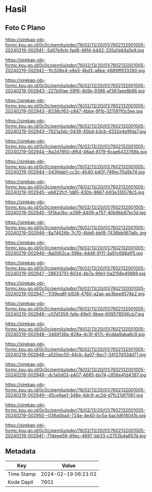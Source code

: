 # Hasil

## Foto C Plano

https://sirekap-obj-formc.kpu.go.id/0c0c/pemilu/pdpr/76/02/13/20/01/7602132001005-20240219-002941--5d07e9cb-fad8-46f4-b442-335a1d44a5e8.jpg

https://sirekap-obj-formc.kpu.go.id/0c0c/pemilu/pdpr/76/02/13/20/01/7602132001005-20240219-002942--1fc508e4-e8e5-4bd3-a8be-4689ff933280.jpg

https://sirekap-obj-formc.kpu.go.id/0c0c/pemilu/pdpr/76/02/13/20/01/7602132001005-20240219-002943--227b0fae-59f6-4b5b-9386-af367aee8b66.jpg

https://sirekap-obj-formc.kpu.go.id/0c0c/pemilu/pdpr/76/02/13/20/01/7602132001005-20240219-002943--8338cf63-c847-4bbe-9f1b-321197f0c5ee.jpg

https://sirekap-obj-formc.kpu.go.id/0c0c/pemilu/pdpr/76/02/13/20/01/7602132001005-20240219-002943--7621a3dc-0438-45bd-b3cb-4332e4e9fda7.jpg

https://sirekap-obj-formc.kpu.go.id/0c0c/pemilu/pdpr/76/02/13/20/01/7602132001005-20240219-002944--8a2d7950-df64-46ad-8179-6cae6433768b.jpg

https://sirekap-obj-formc.kpu.go.id/0c0c/pemilu/pdpr/76/02/13/20/01/7602132001005-20240219-002944--043fdab1-cc3c-4040-b40f-749ec70a5b74.jpg

https://sirekap-obj-formc.kpu.go.id/0c0c/pemilu/pdpr/76/02/13/20/01/7602132001005-20240219-002945--eb822fcf-1d85-430b-9667-b93e316578c5.jpg

https://sirekap-obj-formc.kpu.go.id/0c0c/pemilu/pdpr/76/02/13/20/01/7602132001005-20240219-002945--5f5ba3bc-e299-4409-a757-40b9bb67ec1d.jpg

https://sirekap-obj-formc.kpu.go.id/0c0c/pemilu/pdpr/76/02/13/20/01/7602132001005-20240219-002946--8a74626b-7c70-4bb6-bbf8-7436bb967a6c.jpg

https://sirekap-obj-formc.kpu.go.id/0c0c/pemilu/pdpr/76/02/13/20/01/7602132001005-20240219-002946--8a0062ca-598e-44d9-9111-3a91c688a1f5.jpg

https://sirekap-obj-formc.kpu.go.id/0c0c/pemilu/pdpr/76/02/13/20/01/7602132001005-20240219-002947--28633751-6034-4b7a-99e1-0a2158e49889.jpg

https://sirekap-obj-formc.kpu.go.id/0c0c/pemilu/pdpr/76/02/13/20/01/7602132001005-20240219-002947--1139ea8f-b928-4760-a2ae-ae3bee6574b2.jpg

https://sirekap-obj-formc.kpu.go.id/0c0c/pemilu/pdpr/76/02/13/20/01/7602132001005-20240219-002948--c07d1359-fafa-49e0-8bee-609578506cb7.jpg

https://sirekap-obj-formc.kpu.go.id/0c0c/pemilu/pdpr/76/02/13/20/01/7602132001005-20240219-002948--3469136a-828a-4c5f-817c-6cdda9aba6c9.jpg

https://sirekap-obj-formc.kpu.go.id/0c0c/pemilu/pdpr/76/02/13/20/01/7602132001005-20240219-002948--a520ec50-44cb-4a07-9ac7-34127d33dd71.jpg

https://sirekap-obj-formc.kpu.go.id/0c0c/pemilu/pdpr/76/02/13/20/01/7602132001005-20240219-002949--dc1a0d03-e407-4665-bb74-c858e41d4387.jpg

https://sirekap-obj-formc.kpu.go.id/0c0c/pemilu/pdpr/76/02/13/20/01/7602132001005-20240219-002949--45ce6ae1-348e-4dc9-ac2d-d7fc21df7061.jpg

https://sirekap-obj-formc.kpu.go.id/0c0c/pemilu/pdpr/76/02/13/20/01/7602132001005-20240219-002950--036a0ba4-724e-4e40-bc5a-bac1d616041b.jpg

https://sirekap-obj-formc.kpu.go.id/0c0c/pemilu/pdpr/76/02/13/20/01/7602132001005-20240219-002941--714eee59-49ec-4897-bb33-c2702b4a657d.jpg


## Metadata

| Key        | Value               |
| ---------- | ------------------- |
| Time Stamp | 2024-02-19 06:21:02 |
| Kode Dapil | 7601                |



